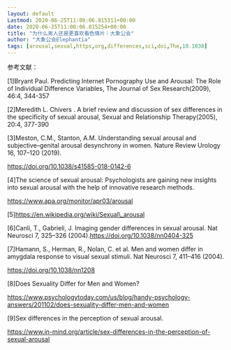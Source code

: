 ```yaml
---
layout: default
Lastmod: 2020-06-25T11:00:06.815311+00:00
date: 2020-06-25T11:00:06.815254+00:00
title: "为什么男人还是更喜欢看色情片｜大象公会"
author: "大象公会Elephantia"
tags: [arousal,sexual,https,org,differences,sci,doi,The,10.1038]
---
```


参考文献：

\[1\]Bryant Paul. Predicting Internet Pornography Use and Arousal: The Role of Individual Difference Variables, The Journal of Sex Research(2009), 46:4, 344-357

\[2\]Meredith L. Chivers . A brief review and discussion of sex differences in the specificity of sexual arousal, Sexual and Relationship Therapy(2005), 20:4, 377-390

\[3\]Meston, C.M., Stanton, A.M. Understanding sexual arousal and subjective–genital arousal desynchrony in women. Nature Review Urology 16, 107–120 (2019). 

https://doi.org/10.1038/s41585-018-0142-6

\[4\]The science of sexual arousal: Psychologists are gaining new insights into sexual arousal with the help of innovative research methods. 

https://www.apa.org/monitor/apr03/arousal

\[5\]https://en.wikipedia.org/wiki/Sexual\_arousal

\[6\]Canli, T., Gabrieli, J. Imaging gender differences in sexual arousal. Nat Neurosci 7, 325–326 (2004).https://doi.org/10.1038/nn0404-325

\[7\]Hamann, S., Herman, R., Nolan, C. et al. Men and women differ in amygdala response to visual sexual stimuli. Nat Neurosci 7, 411–416 (2004). 

https://doi.org/10.1038/nn1208

\[8\]Does Sexuality Differ for Men and Women? 

https://www.psychologytoday.com/us/blog/handy-psychology-answers/201102/does-sexuality-differ-men-and-women

\[9\]Sex differences in the perception of sexual arousal.

https://www.in-mind.org/article/sex-differences-in-the-perception-of-sexual-arousal

